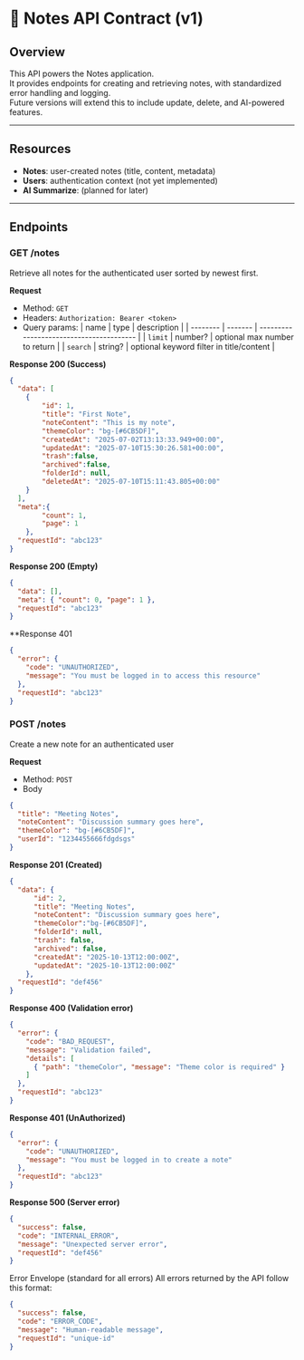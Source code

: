# 📄 Notes API Contract (v1)

## Overview
This API powers the Notes application.  
It provides endpoints for creating and retrieving notes, with standardized error handling and logging.  
Future versions will extend this to include update, delete, and AI-powered features.

---

## Resources
- **Notes**: user-created notes (title, content, metadata)
- **Users**: authentication context (not yet implemented)
- **AI Summarize**: (planned for later)

---

## Endpoints

### GET /notes
Retrieve all notes for the authenticated user sorted by newest first.

**Request**
- Method: `GET`
- Headers: `Authorization: Bearer <token>`
- Query params: 
  | name     | type    | description                              |
| -------- | ------- | ---------------------------------------- |
| `limit`  | number? | optional max number to return            |
| `search` | string? | optional keyword filter in title/content |


**Response 200 (Success)**
```json
{
  "data": [
    { 
        "id": 1, 
        "title": "First Note", 
        "noteContent": "This is my note", 
        "themeColor": "bg-[#6CB5DF]", 
        "createdAt": "2025-07-02T13:13:33.949+00:00",
        "updatedAt": "2025-07-10T15:30:26.581+00:00",
        "trash":false,
        "archived":false,
        "folderId": null,
        "deletedAt": "2025-07-10T15:11:43.805+00:00"
    }
  ],
  "meta":{
        "count": 1,
        "page": 1
    },
  "requestId": "abc123"
}
```

**Response 200 (Empty)**
```json
{
  "data": [],
  "meta": { "count": 0, "page": 1 },
  "requestId": "abc123"
}
```

**Response 401 
```json
{
  "error": {
    "code": "UNAUTHORIZED",
    "message": "You must be logged in to access this resource"
  },
  "requestId": "abc123"
}


```
### POST /notes

Create a new note for an authenticated user

**Request**
- Method: `POST`
- Body
``` json
{
  "title": "Meeting Notes",
  "noteContent": "Discussion summary goes here",
  "themeColor": "bg-[#6CB5DF]",
  "userId": "1234455666fdgdsgs"
}
```
**Response 201 (Created)**
```json
{
  "data": { 
      "id": 2, 
      "title": "Meeting Notes", 
      "noteContent": "Discussion summary goes here", 
      "themeColor":"bg-[#6CB5DF]",
      "folderId": null,
      "trash": false,
      "archived": false,
      "createdAt": "2025-10-13T12:00:00Z",
      "updatedAt": "2025-10-13T12:00:00Z"
    },
  "requestId": "def456"
}

```

**Response 400 (Validation error)**
```json
{
  "error": {
    "code": "BAD_REQUEST",
    "message": "Validation failed",
    "details": [
      { "path": "themeColor", "message": "Theme color is required" }
    ]
  },
  "requestId": "abc123"
}
```
**Response 401 (UnAuthorized)**
```json
{
  "error": {
    "code": "UNAUTHORIZED",
    "message": "You must be logged in to create a note"
  },
  "requestId": "abc123"
}
```
**Response 500 (Server error)**
```json
{
  "success": false,
  "code": "INTERNAL_ERROR",
  "message": "Unexpected server error",
  "requestId": "def456"
}


```






Error Envelope (standard for all errors)
All errors returned by the API follow this format:
```json
{
  "success": false,
  "code": "ERROR_CODE",
  "message": "Human-readable message",
  "requestId": "unique-id"
}




